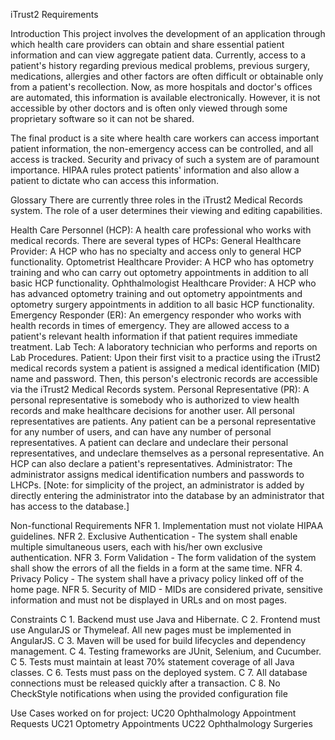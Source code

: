 iTrust2 Requirements

Introduction
This project involves the development of an application through which health care providers can obtain and share essential patient information and can view aggregate patient data. Currently, access to a patient's history regarding previous medical problems, previous surgery, medications, allergies and other factors are often difficult or obtainable only from a patient's recollection. Now, as more hospitals and doctor's offices are automated, this information is available electronically. However, it is not accessible by other doctors and is often only viewed through some proprietary software so it can not be shared.

The final product is a site where health care workers can access important patient information, the non-emergency access can be controlled, and all access is tracked. Security and privacy of such a system are of paramount importance. HIPAA rules protect patients' information and also allow a patient to dictate who can access this information.

Glossary
There are currently three roles in the iTrust2 Medical Records system. The role of a user determines their viewing and editing capabilities.

Health Care Personnel (HCP): A health care professional who works with medical records. There are several types of HCPs:
General Healthcare Provider: A HCP who has no specialty and access only to general HCP functionality.
Optometrist Healthcare Provider: A HCP who has optometry training and who can carry out optometry appointments in addition to all basic HCP functionality.
Ophthalmologist Healthcare Provider: A HCP who has advanced optometry training and out optometry appointments and optometry surgery appointments in addition to all basic HCP functionality.
Emergency Responder (ER): An emergency responder who works with health records in times of emergency. They are allowed access to a patient's relevant health information if that patient requires immediate treatment.
Lab Tech: A laboratory technician who performs and reports on Lab Procedures.
Patient: Upon their first visit to a practice using the iTrust2 medical records system a patient is assigned a medical identification (MID) name and password. Then, this person's electronic records are accessible via the iTrust2 Medical Records system.
Personal Representative (PR): A personal representative is somebody who is authorized to view health records and make healthcare decisions for another user. All personal representatives are patients. Any patient can be a personal representative for any number of users, and can have any number of personal representatives. A patient can declare and undeclare their personal representatives, and undeclare themselves as a personal representative. An HCP can also declare a patient's representatives.
Administrator: The administrator assigns medical identification numbers and passwords to LHCPs. [Note: for simplicity of the project, an administrator is added by directly entering the administrator into the database by an administrator that has access to the database.]


Non-functional Requirements
NFR 1. Implementation must not violate HIPAA guidelines.
NFR 2. Exclusive Authentication - The system shall enable multiple simultaneous users, each with his/her own exclusive authentication.
NFR 3. Form Validation - The form validation of the system shall show the errors of all the fields in a form at the same time.
NFR 4. Privacy Policy - The system shall have a privacy policy linked off of the home page.
NFR 5. Security of MID - MIDs are considered private, sensitive information and must not be displayed in URLs and on most pages.

Constraints
C 1. Backend must use Java and Hibernate.
C 2. Frontend must use AngularJS or Thymeleaf. All new pages must be implemented in AngularJS.
C 3. Maven will be used for build lifecycles and dependency management.
C 4. Testing frameworks are JUnit, Selenium, and Cucumber.
C 5. Tests must maintain at least 70% statement coverage of all Java classes.
C 6. Tests must pass on the deployed system.
C 7. All database connections must be released quickly after a transaction.
C 8. No CheckStyle notifications when using the provided configuration file


Use Cases worked on for project:
UC20 Ophthalmology Appointment Requests
UC21 Optometry Appointments
UC22 Ophthalmology Surgeries

